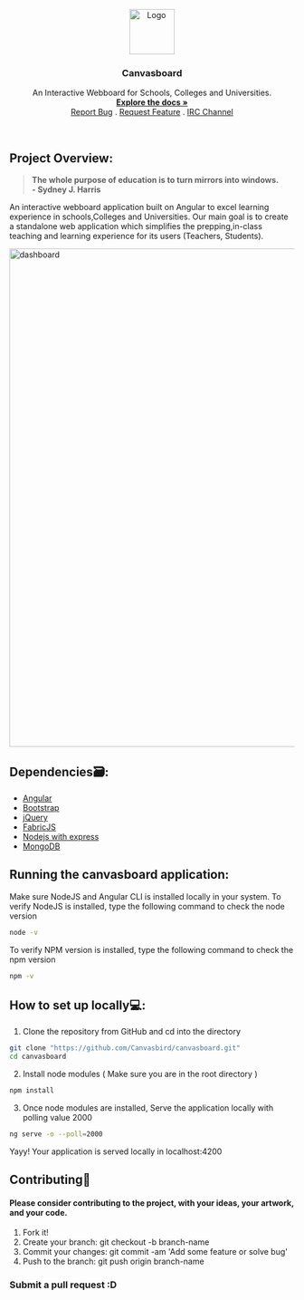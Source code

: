 <p align="center">
  <a href="#">
    <img src="src/assets/home/logo_color.png" alt="Logo" width="80" height="80">
  </a>

  <h3 align="center">Canvasboard</h3>

  <p align="center">
    An Interactive Webboard for Schools, Colleges and Universities. 
    <br />
    <a href="https://github.com/Canvasbird/canvasboard/"><strong>Explore the docs »</strong></a>
    <br />
    <a href="https://github.com/Canvasbird/canvasboard/issues">Report Bug</a>
    .
    <a href="https://github.com/Canvasbird/canvasboard/issues">Request Feature</a>
    .
    <a href="https://gitter.im/canvasbird/canvasboard-frontend">IRC Channel</a>
  
  </p>
</p>
</br>

## Project Overview:

 > <strong>The whole purpose of education is to turn mirrors into windows.<br>- Sydney J. Harris</strong>

An interactive webboard application built on Angular to excel learning experience in schools,Colleges and Universities. Our main goal is to create a standalone web application which simplifies the prepping,in-class teaching and learning experience for its users (Teachers, Students).

<img src="src/assets/home/home_scr.png" alt="dashboard" width="880">

## Dependencies🗃:
- [Angular]
- [Bootstrap]
- [jQuery]
- [FabricJS]
- [Nodejs with express]
- [MongoDB]



## Running the canvasboard application:
Make sure NodeJS and Angular CLI is installed locally in your system.
To verify NodeJS is installed, type the following command to check the node version
```bash
node -v
```
To verify NPM version is installed, type the following command to check the npm version
```bash
npm -v
```

## How to set up locally💻:
1. Clone the repository from GitHub and cd into the directory
```bash
git clone "https://github.com/Canvasbird/canvasboard.git"
cd canvasboard
```
2. Install node modules ( Make sure you are in the root directory )
```bash
npm install
```
3. Once node modules are installed, Serve the application locally with polling value 2000
```bash
ng serve -o --poll=2000
```

Yayy! Your application is served locally in localhost:4200

## Contributing🤝 
#### Please consider contributing to the project, with your ideas, your artwork, and your code.
1. Fork it!
2. Create your branch: git checkout -b branch-name
3. Commit your changes: git commit -am 'Add some feature or solve bug'
4. Push to the branch: git push origin branch-name
### Submit a pull request :D

[Angular]:<https://angular.io/>
[Bootstrap]:<https://getbootstrap.com/>
[jQuery]:<https://jquery.com/>
[Nodejs with express]:<https://expressjs.com/>
[Firebase]:<https://firebase.google.com/>
[MongoDB]:<https://www.mongodb.com/>
[FabricJS]:<http://fabricjs.com/>

